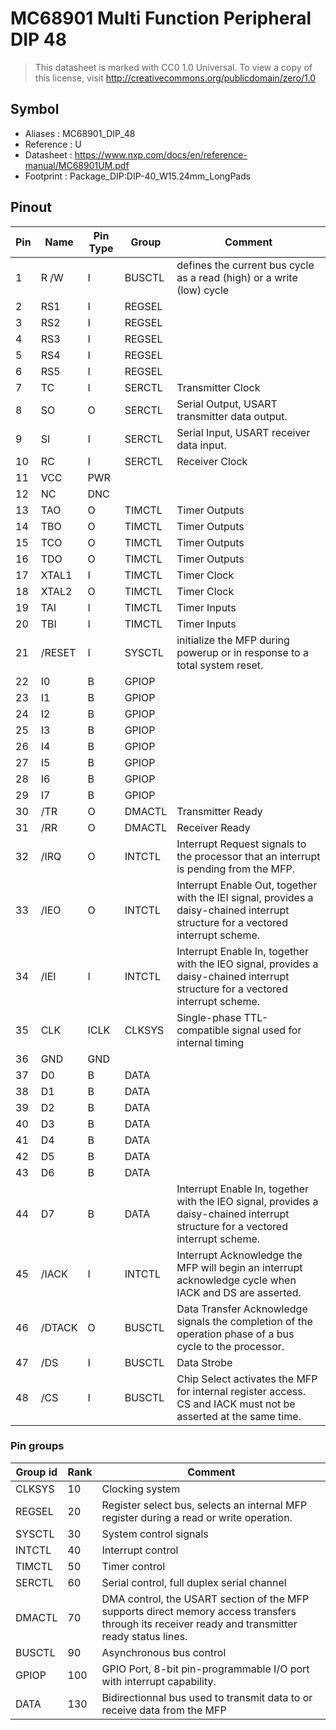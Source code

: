 # MC68901 Multi Function Peripheral DIP 48

> This datasheet is marked with CC0 1.0
> Universal. To view a copy of this license, visit
> http://creativecommons.org/publicdomain/zero/1.0

## Symbol

* Aliases : MC68901_DIP_48
* Reference : U
* Datasheet : https://www.nxp.com/docs/en/reference-manual/MC68901UM.pdf
* Footprint : Package_DIP:DIP-40_W15.24mm_LongPads


## Pinout

|Pin|Name|Pin Type|Group|Comment|
|---|---|---|---|---|
|1|R /W|I|BUSCTL|defines the current bus cycle as a read (high) or a write (low) cycle|
|2|RS1|I|REGSEL||
|3|RS2|I|REGSEL||
|4|RS3|I|REGSEL||
|5|RS4|I|REGSEL||
|6|RS5|I|REGSEL||
|7|TC|I|SERCTL|Transmitter Clock|
|8|SO|O|SERCTL|Serial Output, USART transmitter data output.|
|9|SI|I|SERCTL|Serial Input, USART receiver data input.|
|10|RC|I|SERCTL|Receiver Clock|
|11|VCC|PWR|||
|12|NC|DNC|||
|13|TAO|O|TIMCTL|Timer Outputs|
|14|TBO|O|TIMCTL|Timer Outputs|
|15|TCO|O|TIMCTL|Timer Outputs|
|16|TDO|O|TIMCTL|Timer Outputs|
|17|XTAL1|I|TIMCTL|Timer Clock|
|18|XTAL2|O|TIMCTL|Timer Clock|
|19|TAI|I|TIMCTL|Timer Inputs|
|20|TBI|I|TIMCTL|Timer Inputs|
|21|/RESET|I|SYSCTL|initialize the MFP during powerup or in response to a total system reset.|
|22|I0|B|GPIOP||
|23|I1|B|GPIOP||
|24|I2|B|GPIOP||
|25|I3|B|GPIOP||
|26|I4|B|GPIOP||
|27|I5|B|GPIOP||
|28|I6|B|GPIOP||
|29|I7|B|GPIOP||
|30|/TR|O|DMACTL|Transmitter Ready|
|31|/RR|O|DMACTL|Receiver Ready|
|32|/IRQ|O|INTCTL|Interrupt Request signals to the processor that an interrupt is pending from the MFP.|
|33|/IEO|O|INTCTL|Interrupt Enable Out, together with the IEI signal, provides a daisy-chained interrupt structure for a vectored interrupt scheme.|
|34|/IEI|I|INTCTL|Interrupt Enable In, together with the IEO signal, provides a daisy-chained interrupt structure for a vectored interrupt scheme.|
|35|CLK|ICLK|CLKSYS|Single-phase TTL-compatible signal used for internal timing|
|36|GND|GND|||
|37|D0|B|DATA||
|38|D1|B|DATA||
|39|D2|B|DATA||
|40|D3|B|DATA||
|41|D4|B|DATA||
|42|D5|B|DATA||
|43|D6|B|DATA||
|44|D7|B|DATA|Interrupt Enable In, together with the IEO signal, provides a daisy-chained interrupt structure for a vectored interrupt scheme.|
|45|/IACK|I|INTCTL|Interrupt Acknowledge the MFP will begin an interrupt acknowledge cycle when IACK and DS are asserted.|
|46|/DTACK|O|BUSCTL|Data Transfer Acknowledge signals the completion of the operation phase of a bus cycle to the processor.|
|47|/DS|I|BUSCTL|Data Strobe |
|48|/CS|I|BUSCTL|Chip Select activates the MFP for internal register access. CS and IACK must not be asserted at the same time.|

### Pin groups

|Group id|Rank|Comment|
|---|---|---|
|CLKSYS|10|Clocking system|
|REGSEL|20|Register select bus, selects an internal MFP register during a read or write operation.|
|SYSCTL|30|System control signals|
|INTCTL|40|Interrupt control|
|TIMCTL|50|Timer control|
|SERCTL|60|Serial control, full duplex serial channel|
|DMACTL|70|DMA control, the USART section of the MFP supports direct memory access transfers through its receiver ready and transmitter ready status lines.|
|BUSCTL|90|Asynchronous bus control|
|GPIOP|100|GPIO Port, 8-bit pin-programmable I/O port with interrupt capability.|
|DATA|130|Bidirectionnal bus used to transmit data to or receive data from the MFP|
